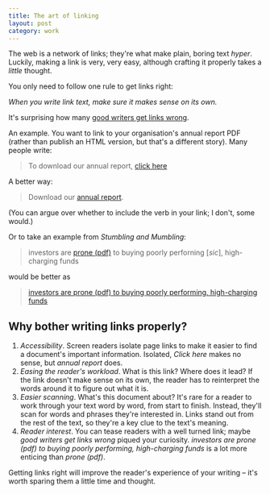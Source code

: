 ```yaml
---
title: The art of linking
layout: post
category: work
---
```


The web is a network of links; they're what make plain, boring text _hyper_. Luckily, making a link is very, very easy, although crafting it properly takes a _little_ thought.

You only need to follow one rule to get links right:

_When you write link text, make sure it makes sense on its own._

It's surprising how many <a href="http://stumblingandmumbling.typepad.com/stumbling_and_mumbling/2014/09/economists-as-food-experts.html">good writers get links wrong</a>.

An example. You want to link to your organisation's annual report PDF (rather than publish an HTML version, but that's a different story). Many people write:

> To download our annual report, <a href="#">click here</a>

A better way:

> Download our <a href="#">annual report</a>.

(You can argue over whether to include the verb in your link; I don't, some would.)

Or to take an example from <cite>Stumbling and Mumbling</cite>:

> investors are <a href="#">prone (pdf)</a> to buying poorly perforning [<i>sic</i>], high-charging funds

would be better as

> <a href="#">investors are prone (pdf) to buying poorly performing, high-charging funds</a>

## Why bother writing links properly?

1. _Accessibility_. Screen readers isolate page links to make it easier to find a document's important information. Isolated, _Click here_ makes no sense, but _annual report_ does.
2. _Easing the reader's workload_. What is this link? Where does it lead? If the link doesn't make sense on its own, the reader has to reinterpret the words around it to figure out what it is.
3. _Easier scanning_. What's this document about? It's rare for a reader to work through your text word by word, from start to finish. Instead, they'll scan for words and phrases they're interested in. Links stand out from the rest of the text, so they're a key clue to the text's meaning.
4. _Reader interest_. You can tease readers with a well turned link; maybe _good writers get links wrong_ piqued your curiosity. _investors are prone (pdf) to buying poorly performing, high-charging funds_ is a lot more enticing than _prone (pdf)_.

Getting links right will improve the reader's experience of your writing &#8211; it's worth sparing them a little time and thought.
